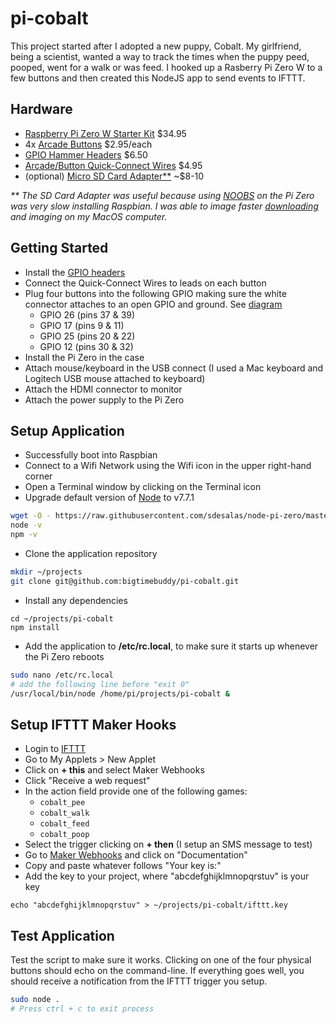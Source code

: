 # pi-cobalt

This project started after I adopted a new puppy, Cobalt. My girlfriend, being a scientist, wanted a way to track the times when the puppy peed, pooped, went for a walk or was feed. I hooked up a Rasberry Pi Zero W to a few buttons and then created this NodeJS app to send events to IFTTT.

## Hardware

* [Raspberry Pi Zero W Starter Kit](http://www.canakit.com/raspberry-pi-zero-wireless.html) $34.95 
* 4x [Arcade Buttons](https://www.adafruit.com/product/471) $2.95/each
* [GPIO Hammer Headers](https://www.adafruit.com/product/3413) $6.50
* [Arcade/Button Quick-Connect Wires](https://www.adafruit.com/product/1152) $4.95
* (optional) [Micro SD Card Adapter**](https://www.amazon.com/SanDisk-microSDHC-Class-Adapter-SDSDQ-8192/dp/B001B1AR50/ref=sr_1_1?ie=UTF8&qid=1495114581&sr=8-1&keywords=micro+sd+adapter+8gb) ~$8-10

_** The SD Card Adapter was useful because using [NOOBS](https://www.raspberrypi.org/downloads/noobs/) on the Pi Zero was very slow installing Raspbian. I was able to image faster [downloading](https://www.raspberrypi.org/downloads/raspbian/) and imaging on my MacOS computer._

## Getting Started

* Install the [GPIO headers](https://learn.pimoroni.com/tutorial/sandyj/fitting-hammer-headers)
* Connect the Quick-Connect Wires to leads on each button
* Plug four buttons into the following GPIO making sure the white connector attaches to an open GPIO and ground. See [diagram](https://pinout.xyz/)
    * GPIO 26 (pins 37 & 39)
    * GPIO 17 (pins 9 & 11)
    * GPIO 25 (pins 20 & 22)
    * GPIO 12 (pins 30 & 32)
* Install the Pi Zero in the case
* Attach mouse/keyboard in the USB connect (I used a Mac keyboard and Logitech USB mouse attached to keyboard)
* Attach the HDMI connector to monitor
* Attach the power supply to the Pi Zero

## Setup Application

* Successfully boot into Raspbian
* Connect to a Wifi Network using the Wifi icon in the upper right-hand corner
* Open a Terminal window by clicking on the Terminal icon
* Upgrade default version of [Node](https://github.com/sdesalas/node-pi-zero) to v7.7.1
```bash
wget -O - https://raw.githubusercontent.com/sdesalas/node-pi-zero/master/install-node-v7.7.1.sh | bash
node -v
npm -v
```
* Clone the application repository
```bash
mkdir ~/projects
git clone git@github.com:bigtimebuddy/pi-cobalt.git
```
* Install any dependencies
```
cd ~/projects/pi-cobalt
npm install
```
* Add the application to **/etc/rc.local**, to make sure it starts up whenever the Pi Zero reboots 
```bash
sudo nano /etc/rc.local
# add the following line before "exit 0"
/usr/local/bin/node /home/pi/projects/pi-cobalt &
```

## Setup IFTTT Maker Hooks

* Login to [IFTTT](https://ifttt.com)
* Go to My Applets > New Applet
* Click on **+ this** and select Maker Webhooks
* Click "Receive a web request"
* In the action field provide one of the following games:
    * `cobalt_pee`
    * `cobalt_walk`
    * `cobalt_feed`
    * `cobalt_poop`
* Select the trigger clicking on **+ then** (I setup an SMS message to test)
* Go to [Maker Webhooks](https://ifttt.com/maker_webhooks) and click on "Documentation"
* Copy and paste whatever follows "Your key is:" 
* Add the key to your project, where "abcdefghijklmnopqrstuv" is your key
```
echo "abcdefghijklmnopqrstuv" > ~/projects/pi-cobalt/ifttt.key
```

## Test Application

Test the script to make sure it works. Clicking on one of the four physical buttons should echo on the command-line. If everything goes well, you should receive a notification from the IFTTT trigger you setup.

```bash
sudo node .
# Press ctrl + c to exit process
```